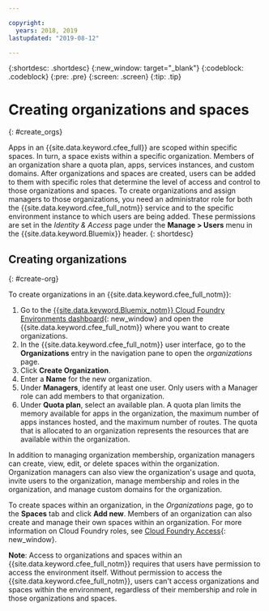 ```yaml
---

copyright:
  years: 2018, 2019
lastupdated: "2019-08-12"

---
```


{:shortdesc: .shortdesc}
{:new_window: target="_blank"}
{:codeblock: .codeblock}
{:pre: .pre}
{:screen: .screen}
{:tip: .tip}

# Creating organizations and spaces
{: #create_orgs}

Apps in an {{site.data.keyword.cfee_full}} are scoped within specific spaces. In turn, a space exists within a specific organization. Members of an organization share a quota plan, apps, services instances, and custom domains. After organizations and spaces are created, users can be added to them with specific roles that determine the level of access and control to those organizations and spaces. To create organizations and assign managers to those organizations, you need an administrator role for both the {{site.data.keyword.cfee_full_notm}} service and to the specific environment instance to which users are being added. These permissions are set in the _Identity & Access_ page under the **Manage > Users** menu in the {{site.data.keyword.Bluemix}} header.
{: shortdesc}

## Creating organizations
{: #create-org}

To create organizations in an {{site.data.keyword.cfee_full_notm}}:

1. Go to the [{{site.data.keyword.Bluemix_notm}} Cloud Foundry Environments dashboard](https://cloud.ibm.com/resources?filter=cf_environments){: new_window} and open the {{site.data.keyword.cfee_full_notm}} where you want to create organizations.
2. In the {{site.data.keyword.cfee_full_notm}} user interface, go to the **Organizations** entry in the navigation pane to open the _organizations_ page.
3. Click **Create Organization**.
4. Enter a **Name** for the new organization.
5. Under **Managers**, identify at least one user. Only users with a Manager role can add members to that organization.
6. Under **Quota plan**, select an available plan. A quota plan limits the memory available for apps in the organization, the maximum number of apps instances hosted, and the maximum number of routes. The quota that is allocated to an organization represents the resources that are available within the organization.

In addition to managing organization membership, organization managers can create, view, edit, or delete spaces within the organization. Organization managers can also view the organization's usage and quota, invite users to the organization, manage membership and roles in the organization, and manage custom domains for the organization.

To create spaces within an organization, in the _Organizations_ page, go to the **Spaces** tab and click **Add new**. Members of an organization can also create and manage their own spaces within an organization. For more information on Cloud Foundry roles, see [Cloud Foundry Access](https://cloud.ibm.com/docs/iam/cfaccess.html#cfroles){: new_window}.

**Note**: Access to organizations and spaces within an {{site.data.keyword.cfee_full_notm}} requires that users have permission to access the environment itself. Without permission to access the {{site.data.keyword.cfee_full_notm}}, users can't access organizations and spaces within the environment, regardless of their membership and role in those organizations and spaces.

